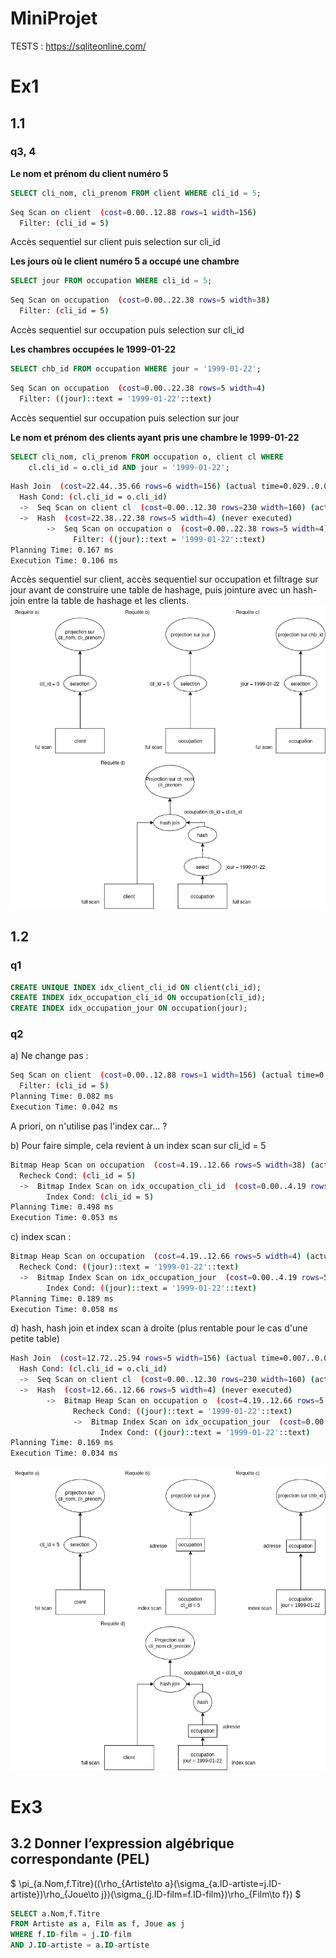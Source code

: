 # MiniProjet

TESTS : https://sqliteonline.com/

# Ex1
## 1.1
### q3, 4
**Le nom et prénom du client numéro 5**
```sql
SELECT cli_nom, cli_prenom FROM client WHERE cli_id = 5;
```
```bash
Seq Scan on client  (cost=0.00..12.88 rows=1 width=156)
  Filter: (cli_id = 5)
```
Accès sequentiel sur client puis selection sur cli_id

**Les jours où le client numéro 5 a occupé une chambre**
```sql 
SELECT jour FROM occupation WHERE cli_id = 5;
```
```bash
Seq Scan on occupation  (cost=0.00..22.38 rows=5 width=38)
  Filter: (cli_id = 5)
```
Accès sequentiel sur occupation puis selection sur cli_id

**Les chambres occupées le 1999-01-22**
```sql 
SELECT chb_id FROM occupation WHERE jour = '1999-01-22';
```
```bash
Seq Scan on occupation  (cost=0.00..22.38 rows=5 width=4)
  Filter: ((jour)::text = '1999-01-22'::text)
```
Accès sequentiel sur occupation puis selection sur jour

**Le nom et prénom des clients ayant pris une chambre le 1999-01-22**
```sql 
SELECT cli_nom, cli_prenom FROM occupation o, client cl WHERE 
    cl.cli_id = o.cli_id AND jour = '1999-01-22';
```
```bash
Hash Join  (cost=22.44..35.66 rows=6 width=156) (actual time=0.029..0.031 rows=0 loops=1)
  Hash Cond: (cl.cli_id = o.cli_id)
  ->  Seq Scan on client cl  (cost=0.00..12.30 rows=230 width=160) (actual time=0.027..0.028 rows=0 loops=1)
  ->  Hash  (cost=22.38..22.38 rows=5 width=4) (never executed)
        ->  Seq Scan on occupation o  (cost=0.00..22.38 rows=5 width=4) (never executed)
              Filter: ((jour)::text = '1999-01-22'::text)
Planning Time: 0.167 ms
Execution Time: 0.106 ms
```

Accès sequentiel sur client, accès sequentiel sur occupation et filtrage sur jour avant de construire une table de hashage, puis jointure avec un hash-join entre la table de hashage et les clients.
![image](./Exercice1/PEPex1.drawio.png)

## 1.2
### q1
```sql
CREATE UNIQUE INDEX idx_client_cli_id ON client(cli_id);
CREATE INDEX idx_occupation_cli_id ON occupation(cli_id);
CREATE INDEX idx_occupation_jour ON occupation(jour);
```
### q2

a) Ne change pas :
```bash
Seq Scan on client  (cost=0.00..12.88 rows=1 width=156) (actual time=0.015..0.015 rows=0 loops=1)
  Filter: (cli_id = 5)
Planning Time: 0.082 ms
Execution Time: 0.042 ms
```
A priori, on n'utilise pas l'index car... ?

b) Pour faire simple, cela revient à un index scan sur cli_id = 5
```bash
Bitmap Heap Scan on occupation  (cost=4.19..12.66 rows=5 width=38) (actual time=0.018..0.019 rows=0 loops=1)
  Recheck Cond: (cli_id = 5)
  ->  Bitmap Index Scan on idx_occupation_cli_id  (cost=0.00..4.19 rows=5 width=0) (actual time=0.005..0.006 rows=0 loops=1)
        Index Cond: (cli_id = 5)
Planning Time: 0.498 ms
Execution Time: 0.053 ms
```

c) index scan :
```bash
Bitmap Heap Scan on occupation  (cost=4.19..12.66 rows=5 width=4) (actual time=0.021..0.022 rows=0 loops=1)
  Recheck Cond: ((jour)::text = '1999-01-22'::text)
  ->  Bitmap Index Scan on idx_occupation_jour  (cost=0.00..4.19 rows=5 width=0) (actual time=0.009..0.010 rows=0 loops=1)
        Index Cond: ((jour)::text = '1999-01-22'::text)
Planning Time: 0.189 ms
Execution Time: 0.058 ms
```
d) hash, hash join et index scan à droite (plus rentable pour le cas d'une petite table)
```bash
Hash Join  (cost=12.72..25.94 rows=5 width=156) (actual time=0.007..0.008 rows=0 loops=1)
  Hash Cond: (cl.cli_id = o.cli_id)
  ->  Seq Scan on client cl  (cost=0.00..12.30 rows=230 width=160) (actual time=0.006..0.006 rows=0 loops=1)
  ->  Hash  (cost=12.66..12.66 rows=5 width=4) (never executed)
        ->  Bitmap Heap Scan on occupation o  (cost=4.19..12.66 rows=5 width=4) (never executed)
              Recheck Cond: ((jour)::text = '1999-01-22'::text)
              ->  Bitmap Index Scan on idx_occupation_jour  (cost=0.00..4.19 rows=5 width=0) (never executed)
                    Index Cond: ((jour)::text = '1999-01-22'::text)
Planning Time: 0.169 ms
Execution Time: 0.034 ms
```

![image](./Exercice1/PEPex1.2.drawio.png)


# Ex3
## 3.2 Donner l’expression algébrique correspondante (PEL)
$
\pi_{a.Nom,f.Titre}((\rho_{Artiste\to a}(\sigma_{a.ID-artiste=j.ID-artiste})\rho_{Joue\to j})(\sigma_{j.ID-film=f.ID-film})\rho_{Film\to f})
$
```SQL
SELECT a.Nom,f.Titre
FROM Artiste as a, Film as f, Joue as j
WHERE f.ID-film = j.ID-film
AND J.ID-artiste = a.ID-artiste
```
